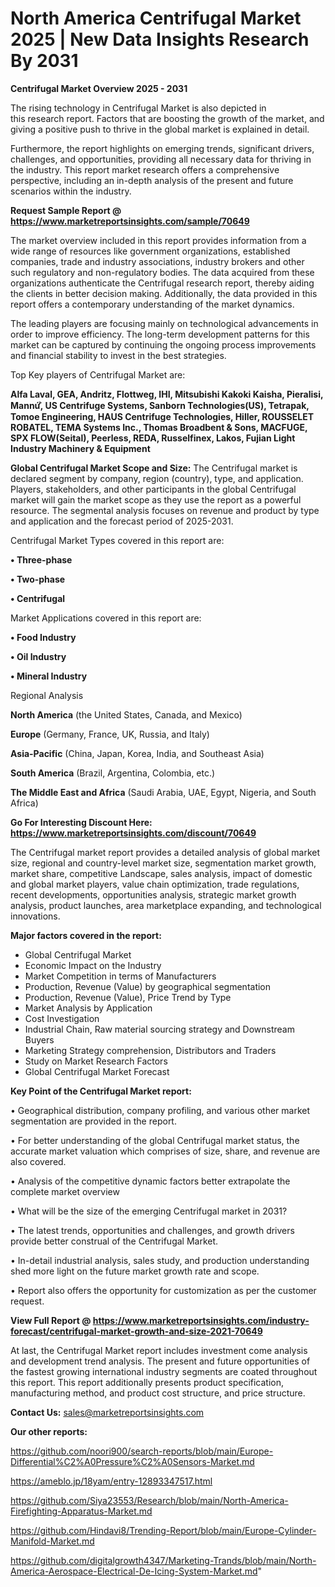 # North America Centrifugal Market 2025 | New Data Insights Research By 2031

<Strong> Centrifugal Market Overview 2025 - 2031</strong>

The rising technology in Centrifugal Market is also depicted in this research report. Factors that are boosting the growth of the market, and giving a positive push to thrive in the global market is explained in detail.

Furthermore, the report highlights on emerging trends, significant drivers, challenges, and opportunities, providing all necessary data for thriving in the industry. This report market research offers a comprehensive perspective, including an in-depth analysis of the present and future scenarios within the industry.

<strong>Request Sample Report @ <a href=https://www.marketreportsinsights.com/sample/70649>https://www.marketreportsinsights.com/sample/70649</a></strong>

The market overview included in this report provides information from a wide range of resources like government organizations, established companies, trade and industry associations, industry brokers and other such regulatory and non-regulatory bodies. The data acquired from these organizations authenticate the Centrifugal research report, thereby aiding the clients in better decision making. Additionally, the data provided in this report offers a contemporary understanding of the market dynamics.

The leading players are focusing mainly on technological advancements in order to improve efficiency. The long-term development patterns for this market can be captured by continuing the ongoing process improvements and financial stability to invest in the best strategies.

Top Key players of Centrifugal Market are:

<strong>Alfa Laval, GEA, Andritz, Flottweg, IHI, Mitsubishi Kakoki Kaisha, Pieralisi, Mannứꙺ, US Centrifuge Systems, Sanborn Technologies(US), Tetrapak, Tomoe Engineering, HAUS Centrifuge Technologies, Hiller, ROUSSELET ROBATEL, TEMA Systems Inc., Thomas Broadbent & Sons, MACFUGE, SPX FLOW(Seital), Peerless, REDA, Russelfinex, Lakos, Fujian Light Industry Machinery & Equipment</strong>

<strong><b>Global Centrifugal Market Scope and Size:</b></strong>
The Centrifugal market is declared segment by company, region (country), type, and application. Players, stakeholders, and other participants in the global Centrifugal market will gain the market scope as they use the report as a powerful resource. The segmental analysis focuses on revenue and product by type and application and the forecast period of 2025-2031.

Centrifugal Market Types covered in this report are:

<strong>• Three-phase

• Two-phase

• Centrifugal</strong>

Market Applications covered in this report are:

<strong>• Food Industry

• Oil Industry

• Mineral Industry</strong> 

Regional Analysis

<strong>North America</strong> (the United States, Canada, and Mexico)

<strong>Europe</strong> (Germany, France, UK, Russia, and Italy)

<strong>Asia-Pacific</strong> (China, Japan, Korea, India, and Southeast Asia)

<strong>South America</strong> (Brazil, Argentina, Colombia, etc.)

<strong>The Middle East and Africa</strong> (Saudi Arabia, UAE, Egypt, Nigeria, and South Africa)

<strong>Go For Interesting Discount Here: <a href=https://www.marketreportsinsights.com/discount/70649>https://www.marketreportsinsights.com/discount/70649</a></strong>

The Centrifugal market report provides a detailed analysis of global market size, regional and country-level market size, segmentation market growth, market share, competitive Landscape, sales analysis, impact of domestic and global market players, value chain optimization, trade regulations, recent developments, opportunities analysis, strategic market growth analysis, product launches, area marketplace expanding, and technological innovations.

<strong><b>Major factors covered in the report:</b></strong>
<ul>
  <li>Global Centrifugal Market </li>
  <li>Economic Impact on the Industry</li>
  <li>Market Competition in terms of Manufacturers</li>
  <li>Production, Revenue (Value) by geographical segmentation</li>
  <li>Production, Revenue (Value), Price Trend by Type</li>
  <li>Market Analysis by Application</li>
  <li>Cost Investigation</li>
  <li>Industrial Chain, Raw material sourcing strategy and Downstream Buyers</li>
  <li>Marketing Strategy comprehension, Distributors and Traders</li>
  <li>Study on Market Research Factors</li>
  <li>Global Centrifugal Market Forecast</li>
</ul>

<strong><b>Key Point of the Centrifugal Market report:</b></strong>

• Geographical distribution, company profiling, and various other market segmentation are provided in the report.

• For better understanding of the global Centrifugal market status, the accurate market valuation which comprises of size, share, and revenue are also covered.

• Analysis of the competitive dynamic factors better extrapolate the complete market overview

• What will be the size of the emerging Centrifugal market in 2031?

• The latest trends, opportunities and challenges, and growth drivers provide better construal of the Centrifugal Market.

• In-detail industrial analysis, sales study, and production understanding shed more light on the future market growth rate and scope.

• Report also offers the opportunity for customization as per the customer request.

<strong><b>View Full Report @ <a href=https://www.marketreportsinsights.com/industry-forecast/centrifugal-market-growth-and-size-2021-70649>https://www.marketreportsinsights.com/industry-forecast/centrifugal-market-growth-and-size-2021-70649</a></b></strong>


At last, the Centrifugal Market report includes investment come analysis and development trend analysis. The present and future opportunities of the fastest growing international industry segments are coated throughout this report. This report additionally presents product specification, manufacturing method, and product cost structure, and price structure.

<strong>Contact Us:</strong>
sales@marketreportsinsights.com

<strong>Our other reports:</strong>

<a href=https://github.com/noori900/search-reports/blob/main/Europe-Differential%C2%A0Pressure%C2%A0Sensors-Market.md>https://github.com/noori900/search-reports/blob/main/Europe-Differential%C2%A0Pressure%C2%A0Sensors-Market.md</a>

<a href=https://ameblo.jp/18yam/entry-12893347517.html>https://ameblo.jp/18yam/entry-12893347517.html</a>

<a href=https://github.com/Siya23553/Research/blob/main/North-America-Firefighting-Apparatus-Market.md>https://github.com/Siya23553/Research/blob/main/North-America-Firefighting-Apparatus-Market.md</a>

<a href=https://github.com/Hindavi8/Trending-Report/blob/main/Europe-Cylinder-Manifold-Market.md>https://github.com/Hindavi8/Trending-Report/blob/main/Europe-Cylinder-Manifold-Market.md</a>

<a href=https://github.com/digitalgrowth4347/Marketing-Trands/blob/main/North-America-Aerospace-Electrical-De-Icing-System-Market.md>https://github.com/digitalgrowth4347/Marketing-Trands/blob/main/North-America-Aerospace-Electrical-De-Icing-System-Market.md</a>"
